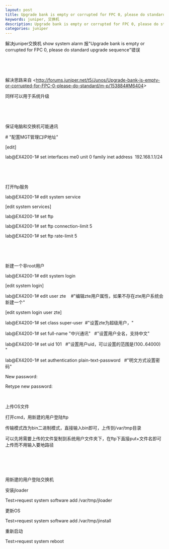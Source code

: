 ```yaml
---
layout: post
title: Upgrade bank is empty or corrupted for FPC 0, please do standard upgrade sequence 错误解决&juniper 交换机系统升级
keywords: juniper, 交换机
description: Upgrade bank is empty or corrupted for FPC 0, please do standard upgrade sequence 错误解决&juniper 交换机系统升级
categories: juniper
---
```

<p><span lang="zh-CN">解决juniper交换机&nbsp;<span lang="en-US">show system alarm <span lang="zh-CN">报<span lang="en-US">"<span lang="zh-CN">Upgrade bank is empty or corrupted for FPC 0, please do standard upgrade sequence<span lang="en-US">"<span lang="zh-CN">错误</span></span></span></span></span></span></span></p>
<p>&nbsp;</p>
<p lang="en-US">&nbsp;</p>
<p>解决思路来自 &lt;<a href="http://forums.juniper.net/t5/Junos/Upgrade-bank-is-empty-or-corrupted-for-FPC-0-please-do-standard/m-p/153884#M6404">http://forums.juniper.net/t5/Junos/Upgrade-bank-is-empty-or-corrupted-for-FPC-0-please-do-standard/m-p/153884#M6404</a>&gt;</p>
<p>同样可以用于系统升级</p>
<p>&nbsp;</p>
<p>&nbsp;</p>
<p>保证电脑和交换机可能通讯</p>
<p><span lang="en-US"># "<span lang="zh-CN">配置<span lang="en-US">MGT<span lang="zh-CN">管理口<span lang="en-US">IP<span lang="zh-CN">地址<span lang="en-US">"</span></span></span></span></span></span></span></p>
<p lang="en-US">[edit]</p>
<p lang="en-US">lab@EX4200-1# set interfaces me0 unit 0 family inet address&nbsp; 192.168.1.1/24</p>
<p>&nbsp;</p>
<p>&nbsp;</p>
<p><span lang="zh-CN">打开<span lang="en-US">ftp<span lang="zh-CN">服务</span></span></span></p>
<p lang="en-US">lab@EX4200-1# edit system service</p>
<p lang="en-US">[edit system services]</p>
<p lang="en-US">lab@EX4200-1# set ftp</p>
<p lang="en-US">lab@EX4200-1# set ftp connection-limit 5&nbsp;</p>
<p lang="en-US">lab@EX4200-1# set ftp rate-limit 5</p>
<p>&nbsp;</p>
<p>&nbsp;</p>
<p><span lang="zh-CN">新建一个非<span lang="en-US">root<span lang="zh-CN">用户</span></span></span></p>
<p lang="en-US">lab@EX4200-1# edit system login</p>
<p lang="en-US">[edit system login]</p>
<p><span lang="en-US">lab@EX4200-1#<span lang="en-US"> edit user zte&nbsp;&nbsp;&nbsp; #"<span lang="zh-CN">编辑<span lang="en-US">zte<span lang="zh-CN">用户属性，如果不存在<span lang="en-US">zte<span lang="zh-CN">用户系统会新建一个<span lang="en-US">"</span></span></span></span></span></span></span></span></p>
<p lang="en-US">[edit system login user zte]</p>
<p><span lang="en-US">lab@EX4200-1#<span lang="en-US"> set class super-user&nbsp; #"<span lang="zh-CN">设置<span lang="en-US">zte<span lang="zh-CN">为超级用户，<span lang="en-US">"</span></span></span></span></span></span></p>
<p><span lang="en-US">lab@EX4200-1#<span lang="en-US"> set full-name "<span lang="zh-CN">中兴通讯<span lang="en-US">"&nbsp;&nbsp; #"<span lang="zh-CN">设置用户全名，支持中文<span lang="en-US">"</span></span></span></span></span></span></p>
<p><span lang="en-US">lab@EX4200-1#<span lang="en-US"> set uid 101&nbsp;&nbsp; #"<span lang="zh-CN">设置用户<span lang="en-US">uid<span lang="zh-CN">，可以设置的范围是<span lang="en-US">(100..64000)<span lang="en-US"> <span lang="en-US">"</span></span></span></span></span></span></span></span></p>
<p><span lang="en-US">lab@EX4200-1#<span lang="en-US"> set authentication plain-text-password&nbsp;&nbsp; #"<span lang="zh-CN">明文方式设置密码<span lang="en-US">"</span></span></span></span></p>
<p lang="en-US">New password:</p>
<p lang="en-US">Retype new password:</p>
<p>&nbsp;</p>
<p><span lang="zh-CN">上传<span lang="en-US">OS<span lang="zh-CN">文件</span></span></span></p>
<p><span lang="zh-CN">打开<span lang="en-US">cmd<span lang="zh-CN">，用新建的用户登陆<span lang="en-US">ftp</span></span></span></span></p>
<p><span lang="zh-CN">传输模式改为<span lang="en-US">bin<span lang="zh-CN">二进制模式，直接输入bin即可，上传到<span lang="en-US">/var/tmp<span lang="zh-CN">目录</span></span></span></span></span></p>
<p><span lang="zh-CN">可以先将需要上传的文件复制到系统用户文件夹下，在<span lang="en-US">ftp<span lang="zh-CN">下直接<span lang="en-US">put+<span lang="zh-CN">文件名即可上传而不用输入要地路径</span></span></span></span></span></p>
<p><img src="/images/blog/725676-20160107204448918-1451574002.png" alt="" /></p>
<p lang="en-US">&nbsp;</p>
<p lang="en-US">&nbsp;</p>
<p>用新建的用户登陆交换机</p>
<p><span lang="zh-CN">安装<span lang="en-US">jloader</span></span></p>
<p lang="en-US">Test&gt;request system software add /var/tmp/jloader</p>
<p><span lang="zh-CN">更新<span lang="en-US">OS</span></span></p>
<p lang="en-US">Test&gt;request system software add /var/tmp/jinstall</p>
<p>重新启动</p>
<p lang="en-US">Test&gt;request system reboot</p>
    
